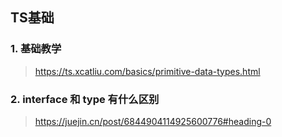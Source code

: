 ## TS基础

### 1. 基础教学

> https://ts.xcatliu.com/basics/primitive-data-types.html

### 2. interface 和 type 有什么区别

> https://juejin.cn/post/6844904114925600776#heading-0

